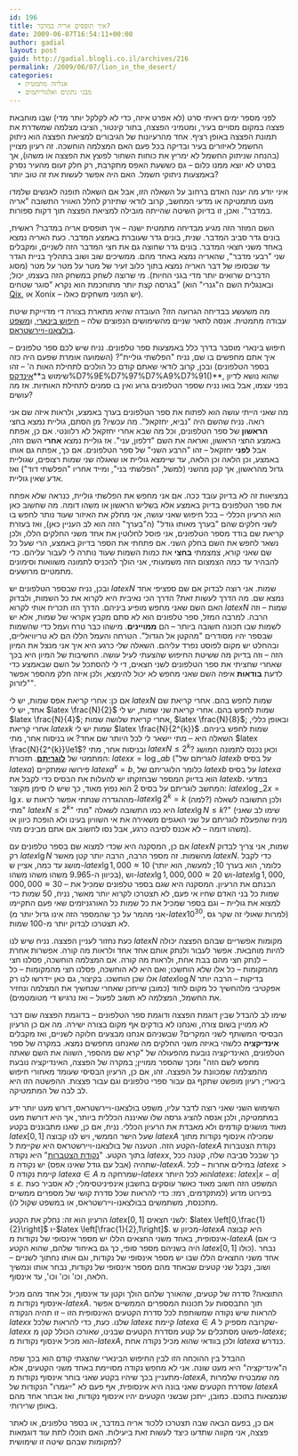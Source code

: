 ```yaml
---
id: 196
title: איך תופסים אריה במדבר?
date: 2009-06-07T16:54:11+00:00
author: gadial
layout: post
guid: http://gadial.blogli.co.il/archives/216
permalink: /2009/06/07/lion_in_the_desert/
categories:
  - אנליזה מתמטית
  - מבני נתונים ואלגוריתמים
---
```

לפני מספר ימים ראיתי סרט (לא אפרט איזה, כדי לא לקלקל יותר מדי) שבו מוחבאת פצצה במקום מסויים בעיר, ומטמיני הפצצה, בתור קינטור, הציבו מצלמה שמשדרת את תמונת הפצצה באופן רציף. אחד מהרעיונות של הגיבורים למציאת הפצצה הוא ניתוק החשמל לאיזורים בעיר ובדיקה בכל פעם האם המצלמה הוחשכה. זה רעיון מצויין (בהנחה שניתוק החשמל לא ימריץ את כוחות השחור לפוצץ את הפצצה או משהו), אך בסרט לא יוצא ממנו כלום &#8211; גם כששעת האפס מתקרבת, רק חלק זעום מהעיר נסרק באמצעות ניתוקי חשמל. האם היה אפשר לעשות את זה טוב יותר?

איני יודע מה יענה האדם ברחוב על השאלה הזו, אבל אם השאלה תופנה לאנשים שלמדו מעט מתמטיקה או מדעי המחשב, קרוב לודאי שתיזרק לחלל האוויר התשובה "אריה במדבר". ואכן, זו בדיוק השיטה שהייתה מובילה למציאת הפצצה תוך דקות ספורות.

השם המוזר הזה מגיע מבדיחה מתמטית ישנה &#8211; איך תופסים אריה במדבר? ראשית, בונים גדר סביב המדבר. שנית, בונים גדר שעוברת באמצע המדבר. כעת האריה נמצא באחד משני חצאי המדבר. בונים גדר שחוצה גם את חצי המדבר הזה לשניים, ומקבלים שני "רבעי מדבר", שהאריה נמצא באחד מהם. ממשיכים שוב ושוב בתהליך בניית הגדר עד שבסופו של דבר האריה נמצא בתוך כלוב זעיר של מטר על מטר על מטר (מסוג הדברים שרואים יותר מדי בגני החיות). מי שרוצה לשחק במשחק הזה בעצמו, יכול; בגרסה קצת יותר מתוחכמת הוא נקרא "סוגר שטחים" (ובאנגלית השם ה"גנרי" הוא [Qix](http://en.wikipedia.org/wiki/Qix), או Xonix &#8211; יש המוני משחקים כאלו).

מה משעשע בבדיחה הגרועה הזו? העובדה שהיא מתארת בצורה די מדוייקת שיטת עבודה מתמטית. אנסה לתאר שניים מהשימושים הנפוצים שלה &#8211; [חיפוש בינארי](http://he.wikipedia.org/wiki/%D7%97%D7%99%D7%A4%D7%95%D7%A9_%D7%91%D7%99%D7%A0%D7%90%D7%A8%D7%99), ו[משפט בולצאנו-ויירשטראס](http://he.wikipedia.org/wiki/%D7%9E%D7%A9%D7%A4%D7%98_%D7%91%D7%95%D7%9C%D7%A6%D7%90%D7%A0%D7%95-%D7%95%D7%99%D7%99%D7%A8%D7%A9%D7%98%D7%A8%D7%90%D7%A1).

חיפוש בינארי מוסבר בדרך כלל באמצעות ספר טלפונים. נניח שיש לכם ספר טלפונים &#8211; איך אתם מחפשים בו שם, נניח "הפלשתי גוליית"? (השמועה אומרת שפעם היה כזה בספר הטלפונים) ובכן, קרוב לודאי שאתם קודם כל הולכים לתחילת האות ה' &#8211; זהו שימוש ב**[אינדקס](http://he.wikipedia.org/wiki/%D7%90%D7%99%D7%A0%D7%93%D7%A7%D7%A1_)%D7%9E%D7%97%D7%A9%D7%91()**, שהוא נושא לדיון בפני עצמו, אבל בואו נניח שספר הטלפונים גרוע ואין בו סמנים לתחילת האותיות. אז מה עושים?

מה שאני הייתי עושה הוא לפתוח את ספר הטלפונים בערך באמצע, ולראות איזה שם אני רואה. נניח שהשם היה "נביא, יחזקאל". מה עכשיו? מן הסתם, גוליית נמצא בחצי **הראשון** של ספר הטלפונים, וכל מה שבא אחרי יחזקאל לא רלוונטי. אם כן, אפתח באמצע החצי הראשון, ואראה את השם "דלפון, עני". אז גוליית נמצא **אחרי** השם הזה, אבל **לפני** יחזקאל &#8211; זהו "הרבע השני" של ספר הטלפונים. אם כך, אפתח גם אותו באמצע, וכן הלאה וכן הלאה, עד שיימצא גוליית או שאגלה שני שמות רצופים, שגוליית גדול מהראשון, אך קטן מהשני (למשל, "הפלשתי בני", ומייד אחריו "הפלשתי דוד") ואז אדע שאין גוליית.

במציאות זה לא בדיוק עובד ככה. אם אני מחפש את הפלשתי גוליית, כנראה שלא אפתח את ספר הטלפונים בדיוק באמצע אלא בשליש הראשון או משהו דומה. מה שחשוב כאן הוא הרעיון הכללי &#8211; בכל חיפוש שאני עושה, אני מחלק את האיזור שעוד נותר לחפש בו לשני חלקים שהם "בערך מאותו גודל" (ה"בערך" הזה הוא לב העניין כאן), ואז בעזרת קריאת שם בודד מספר הטלפונים, אני פוסל לחלוטין את אחד משני החלקים הללו, ולכן נשאר לחפש את השם בחלק השני. אם פתחתי את הספר בדיוק באמצע, הרי שעל כל שם שאני קורא, צמצמתי **בחצי** את כמות השמות שעוד נותרה לי לעבור עליהם. כדי להבהיר עד כמה הצמצום הזה משמעותי, אני הולך להכניס לתמונה משוואות וסימונים מתמטיים מרושעים.

ובכן, נניח שבספר הטלפונים יש $latex N$ שמות. אני רוצה לבדוק אם שם ספציפי אחד נמצא שם. מה הדרך לעשות זאת? הדרך הכי נאיבית היא לקרוא את כל השמות, ולבדוק האם השם שאני מחפש מופיע ביניהם. הדרך הזו תכריח אותי לקרוא $latex N$ שמות &#8211; וזה הרבה. למרבה המזל, ספר טלפונים הוא לא סתם מקבץ אקראי של שמות, אלא יש לשמות שבו תכונה חשובה ביותר &#8211; הם **ממויינים**. מישהו כבר טרח ועמל כדי שהשמות שבספר יהיו מסודרים "מהקטן אל הגדול". הטרחה והעמל הללו הם לא טריוויאליים, ובהחלט יש מקום לפוסט נפרד עליהם. השאלה שלי כרגע היא איך אני מנצל את המיון הזה &#8211; וזה בדיוק מה ששיטת החיפוש שהצעתי לעיל עושה. החשיבות של המיון היא בכך שאחרי שחציתי את ספר הטלפונים לשני חצאים, די לי להסתכל על השם שבאמצע כדי לדעת **בודאות** איפה השם שאני מחפש לא יכול להימצא, ולכן איזה חלק מהספר אפשר "לזרוק".

אם כן: אחרי קריאת אפס שמות, יש לי $latex N$ שמות לחפש בהם. אחרי קריאת שם אחד, יש לי $latex \frac{N}{2}$ שמות לחפש בהם. אחרי קריאת שני שמות, יש לי $latex \frac{N}{4}$; אחרי קריאת שלושה שמות, $latex \frac{N}{8}$; ובאופן כללי, אחרי קריאת $latex k$ שמות יש לי $latex \frac{N}{2^{k}}$ שמות לחפש ביניהם. השאלה היא &#8211; מתי יישאר לי לכל היותר שם אחד? או בניסוח אחר, מתי $latex \frac{N}{2^{k}}\le1$? ובניסוח אחר, מתי $latex N\le2^{k}$? וכאן נכנס לתמונה המושג המתמטי של **[לוגריתם](http://he.wikipedia.org/wiki/%D7%9C%D7%95%D7%92%D7%A8%D7%99%D7%AA%D7%9Dhttp://he.wikipedia.org/wiki/%D7%9C%D7%95%D7%92%D7%A8%D7%99%D7%AA%D7%9D)**. תזכורת: $latex x=\log\_{a}b$ ("לוגריתם של $latex b$ על בסיס $latex a$) פירושו שמתקיים $latex a^{x}=b$, כלומר הלוגריתם של $latex b$ על בסיס $latex a$ הוא בדיוק המספר שבחזקתו יש להעלות את הבסיס כדי לקבל את $latex b$. במדעי המחשב לוגריתם על בסיס 2 הוא נפוץ מאוד, כך שיש לו סימן מקוצר: $latex \log\_{2}x=\lg x$. מההגדרה שנתתי אפשר לראות ש-$latex \lg2^{k}=k$ (למה?) ולכן התשובה לשאלה "מתי $latex N\le2^{k}$" היא כמו התשובה לשאלה "מתי $latex \lg N\le k$?" (שימו לב שאני מניח שהפעלת לוגריתם על שני האגפים משאירה את אי השוויון בעינו ולא הופכת כיוון או משהו דומה &#8211; לא אכנס לסיבה כרגע, אבל נסו לחשוב אם אתם מבינים מהי).

אם כן, המסקנה היא שכדי למצוא שם בספר טלפונים עם $latex N$ שמות, אני צריך לבדוק רק $latex \lg N$ מהשמות. זה מספר הרבה, הרבה יותר קטן מאשר $latex N$. כדי לקבל מושג עד כמה, אציין ש-$latex \lg1,000\approx10$ (כלומר, הוא בערך 10; למעשה, הוא יותר בכיוון ה-9.965 משהו משהו משהו), וש-$latex \lg1,000,000\approx20$ וש-$latex \lg1,000,000,000\approx30$ &#8211; הבנתם את הרעיון. המסקנה היא שגם בספר טלפונים שמכיל את שמות כל בני האדם שחיו אי פעם, לא תצטרכו לקרוא יותר מאשר, נניח, 50 שמות כדי למצוא את גוליית &#8211; וגם בספר שמכיל את כל שמות כל האורגניזמים שאי פעם התקיימו (אני מהמר על כך שהמספר הזה אינו גדול יותר מ-$latex 10^{30}$, למרות שאולי זה שקר גס) לא תצטרכו לבדוק יותר מ-100 שמות.

כעת נחזור לעניין הפצצה. נניח שיש לנו $latex N$ מקומות אפשריים שבהם הפצצה יכולה להיות מוחבאת. אפשר לעבור ולנתק אותם אחד אחד ולראות מה קורה. אפשרות אחרת &#8211; לנתק חצי מהם בבת אחת, ולראות מה קורה. אם המצלמה הוחשכה, פסלנו חצי מהמקומות &#8211; כל אלו שלא הוחשכו; ואם היא לא הוחשכה, פסלנו חצי מהמקומות &#8211; כל אלו שכן הוחשכו. בקיצור, גם כאן יידרשו לנו רק $latex \log N$ בדיקות &#8211; הרבה יותר אפקטיבי מלהחשיך כל מקום לחוד (כמובן שייתכן שאחרי שנחשיך את המצלמה ונחזיר את החשמל, המצלמה לא תשוב לפעול &#8211; ואז נרגיש די מטומטמים).

שימו לב להבדל שבין דוגמת הפצצה ודוגמת ספר הטלפונים &#8211; בדוגמת הפצצה שום דבר לא ממויין בשום צורה, ואנחנו לא בודקים אף מקום בצורה ישירה. מה אם כן הרעיון הבסיסי המשותף לשני המקרים? שבשניהם אנחנו מבצעים חלוקה לשניים, ואז מקבלים **אינדיקציה** כלשהי באיזה משני החלקים מה שאנחנו מחפשים נמצא. במקרה של ספר הטלפונים, האינדיקציה נובעת מהפעולה של "קרא שם מהספר, השווה את השם שאתה מחפש לשם הזה" ומכך שהספר ממויין; במקרה של הפצצה, האינדיקציה נובעת מהמצלמה שמכוונת על הפצצה. זהו, אם כן, הרעיון הבסיסי שעומד מאחורי חיפוש בינארי; רעיון מופשט שתקף גם עבור ספרי טלפונים וגם עבור פצצות. ההפשטה הזו היא לב לבה של המתמטיקה.

השימוש השני שאני רוצה לדבר עליו, משפט בולצאנו-ויירשטראס, דורש מעט יותר ידע במתמטיקה, ולכן אנסה להציג גרסה שלו שאיננה הכללית ביותר, אך היא דורשת מעט מאוד מושגים קודמים ולא מאבדת את הרעיון הכללי. נניח, אם כן, שאנו מתבוננים בקטע $latex \left[0,1\right]$ שעל הישר הממשי, ויש לנו קבוצה $latex A$ שמכילה אינסוף נקודות מתוך הקטע הזה. הטענה של בולצאנו-ויירשטראס היא שקיימת ל-$latex A$ נקודת הצטברות בתוך הקטע. "[נקודת הצטברות](http://he.wikipedia.org/wiki/%D7%A0%D7%A7%D7%95%D7%93%D7%AA_%D7%94%D7%A6%D7%98%D7%91%D7%A8%D7%95%D7%AA)" היא נקודה $latex x$, כך שבכל סביבה שלה, קטנה ככל שתהיה (אבל עם גודל שאינו אפס) יש נקודה מ-$latex A$. במילים אחרות &#8211; לכל $latex \varepsilon>0$ קיימת נקודה $latex a\in A$ שמרחקה מ-$latex x$ הוא לכל היותר$latex \varepsilon$: $latex \left|x-a\right|\le\varepsilon$. המשפט הזה חשוב מאוד כאשר עוסקים בחשבון אינפיניטסימלי; לא אסביר כעת בפירוט מדוע (למתקדמים, רמז: כדי להראות שכל סדרת קושי של מספרים ממשיים מתכנסת, משתמשים בבולצאנו-ויירשטראס, או במשפט שקול לו).

הרעיון הוא זה: נחלק את הקטע $latex \left[0,1\right]$ לשני חצאים: $latex \left[0,\frac{1}{2}\right]$ ו-$latex \left[\frac{1}{2},1\right]$. מכיוון ש-$latex A$ היא קבוצה אינסופית, באחד משני החצאים הללו יש מספר אינסופי של נקודות מ-$latex A$ (כי אם היה בשניהם מספר סופי, כך גם באיחוד שלהם, שהוא הקטע $latex \left[0,1\right]$ כולו). נבחר אחד משני החצאים הללו שבו יש מספר אינסופי של נקודות, וגם אותו נחתוך לשניים &#8211; ושוב, נקבל שני קטעים שבאחד מהם מספר אינסופי של נקודות, נבחר אותו ונמשיך הלאה, וכו' וכו' וכו', עד אינסוף.

התוצאה? סדרה של קטעים, שהאורך שלהם הולך וקטן עד אינסוף, וכל אחד מהם מכיל אינסוף נקודות מ-$latex A$. תוך התבססות על תכונות המספרים הממשיים אפשר להראות שיש נקודה שמשותפת לכל סדרת הקטעים האינסופית הזו &#8211; זו תהיה הנקודה $latex x$ שלנו. כעת, כדי להראות שלכל $latex \varepsilon$ קיימת $latex a\in A$ שקרובה מספיק ל-$latex x$ פשוט מסתכלים על קטע מסדרת הקטעים שבנינו, שאורכו הכולל קטן מ-$latex \varepsilon$; הוא מכיל אינסוף נקודות מ-$latex A$, ולכן בוודאי שהוא מכיל נקודה אחת $latex a$ כנדרש.

ההבדל בין ההוכחה הזו לבין החיפוש הבינארי שהצגתי קודם הוא בכך שפה ה"אינדיקציה" היא מעט שונה. אני לא מחפש נקודה מסויימת באחד משני הקטעים, אלא מתעניין בכך שיהיו בקטע שאני בוחר אינסוף נקודות מ-$latex A$, מה שמבטיח שלמרות שסדרת הקטעים שאני בונה היא אינסופית, אף פעם לא "ייגמרו" הנקודות של $latex A$ שנמצאות בתוכם. כמובן, ייתכן שבשני הקטעים יהיו אינסוף נקודות, ואז אבחר אחד מהם באופן שרירותי.

אם כן, בפעם הבאה שבה תצטרכו ללכוד אריה במדבר, או בספר טלפונים, או לאתר פצצה, אני מקווה שתדעו כיצד לעשות זאת ביעילות. האם תוכלו לתת עוד דוגמאות למקומות שבהם שיטה זו שימושית?